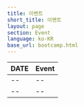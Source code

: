 ```yaml
---
title: 이벤트 
short_title: 이벤트
layout: page
section: Event
language: ko-KR
base_url: bootcamp.html
---
```


| DATE | Event| 
|:---|:---|
| -- | -- |
| -- | -- |

<!-- <span class="image fit"><img src="../images/F1TENTH/bootcamp.png" alt="" /></span>  -->
<br>

